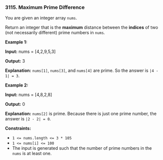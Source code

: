 ### 3115\. Maximum Prime Difference

You are given an integer array `nums`.

Return an integer that is the **maximum** distance between the **indices** of two (not necessarily different) prime numbers in `nums`_._

**Example 1:**

**Input:** nums = \[4,2,9,5,3\]

**Output:** 3

**Explanation:** `nums[1]`, `nums[3]`, and `nums[4]` are prime. So the answer is `|4 - 1| = 3`.

**Example 2:**

**Input:** nums = \[4,8,2,8\]

**Output:** 0

**Explanation:** `nums[2]` is prime. Because there is just one prime number, the answer is `|2 - 2| = 0`.

**Constraints:**

*   `1 <= nums.length <= 3 * 105`
*   `1 <= nums[i] <= 100`
*   The input is generated such that the number of prime numbers in the `nums` is at least one.
